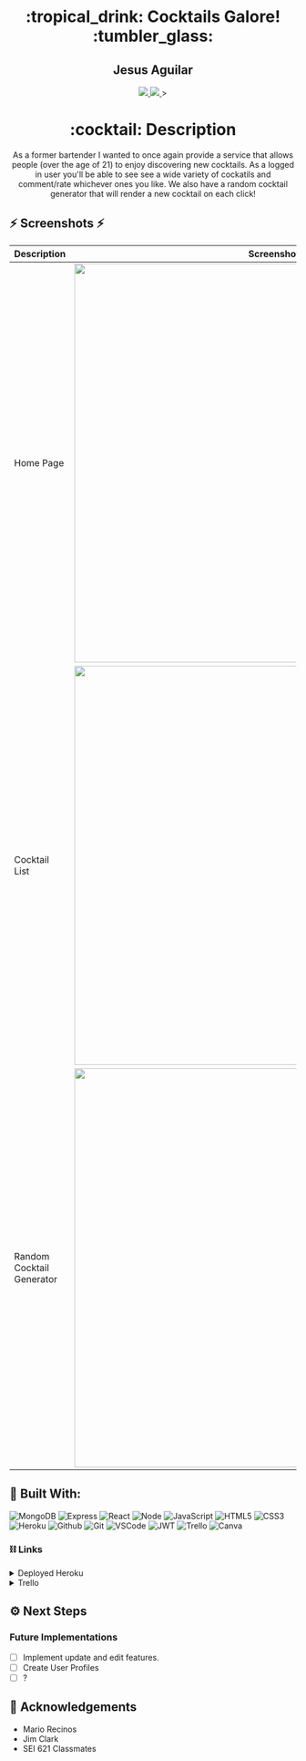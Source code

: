 <div align="center">
<h1>
:tropical_drink: Cocktails Galore! :tumbler_glass:
</h1>

<h2>Jesus Aguilar</h2>

<a href="https://www.linkedin.com/in/jesusaguilarvf39/" target="_blank">
<img 
  src="https://img.shields.io/badge/-jesusaguilarvf39-blue?style=flat&logo=Linkedin&logoColor=white">
</a>

<a href="https://aaguilarvf39@gmail.com" target="_blank">
<img 
  src="https://img.shields.io/badge/-aaguilarvf39-Gmail-D14836?style=badge&logo=gmail&logoColor=white">
</a>>

 <h1>:cocktail: Description</h1>

<p>
As a former bartender I wanted to once again provide a service that allows people (over the age of 21) to enjoy discovering new cocktails.
As a logged in user you'll be able to see see a wide variety of cockatils and comment/rate whichever ones you like. We also have a random cocktail generator that will render a new cocktail on each click!
</p>

</div>

## :zap: Screenshots :zap:
| Description | Screenshot |
|------------ | ------------|
| Home Page | <img src="https://imgur.com/mLkFrJ3.jpg" width="700"> |
| Cocktail List| <img src="https://imgur.com/KfcQf89.jpg" width="700"> |
| Random Cocktail Generator | <img src="https://imgur.com/ak7O9nW.jpg" width="700"> |

## :battery: Built With:
![MongoDB](https://img.shields.io/badge/-MongoDB-333?style=flat&logo=mongodb)
![Express](https://img.shields.io/badge/-Express-333?style=flat&logo=express)
![React](https://img.shields.io/badge/-React-05122A?style=flat&logo=react)
![Node](https://img.shields.io/badge/-Node.js-333?style=flat&logo=node.js)
![JavaScript](https://img.shields.io/badge/-JavaScript-333?style=flat&logo=javascript) 
![HTML5](https://img.shields.io/badge/-HTML5-333?style=flat&logo=html5)
![CSS3](https://img.shields.io/badge/-CSS-333?style=flat&logo=css3)
![Heroku](https://img.shields.io/badge/-Heroku-333?style=flat&logo=heroku)
![Github](https://img.shields.io/badge/-GitHub-333?style=flat&logo=github)
![Git](https://img.shields.io/badge/-Git-05122A?style=flat&logo=git)
![VSCode](https://img.shields.io/badge/-VS_Code-333?style=flat&logo=visualstudio)
![JWT](https://img.shields.io/badge/-JSON_Web_Tokens-05122A?style=flat&logo=jsonwebtokens)
![Trello](https://img.shields.io/badge/-Trello-05122A?style=flat&logo=trello)
![Canva](https://img.shields.io/badge/-Canva-05122A?style=flat&logo=canva)

### :chains: Links
<details>
    <summary>Deployed Heroku</summary>
    <a href="https://bartender-cocktails.herokuapp.com/">https://bartender-cocktails.herokuapp.com/</a>
</details>
<details>
    <summary>Trello</summary>
    <a href="https://trello.com/b/vxanfXtV/unit-4-bartending">https://trello.com/b/vxanfXtV/unit-4-bartending</a>
</details>

## :gear: Next Steps
### Future Implementations
-  [ ] Implement update and edit features.
-  [ ] Create User Profiles
-  [ ] ?

## :pinched_fingers: Acknowledgements
- Mario Recinos
- Jim Clark
- SEI 621 Classmates